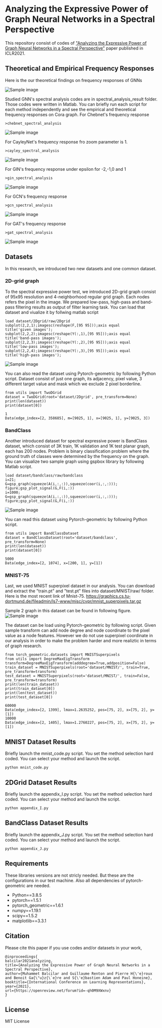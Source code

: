 # Analyzing the Expressive Power of Graph Neural Networks in a Spectral Perspective

This repository consist of codes of ["Analyzing the Expressive Power of Graph Neural Networks in a Spectral Perspective"](https://openreview.net/forum?id=-qh0M9XWxnv) paper published in ICLR2021.

## Theoretical and Empirical Frequency Responses
Here is the our theoretical findings on frequency responses of GNNs

![Sample image](images/freqresponsetable.jpg?raw=true "Title")


Studied GNN's spectral analysis codes are in spectral_analysis_result folder. Those codes were written in Matlab.
You can briefly run each script for each method independently and see the empirical and theoretical frequency responses on Cora graph.
For Chebnet's frequency response
```
>chebnet_spectral_analysis
```

![Sample image](images/cheb.jpg?raw=true "Title")

For CayleyNet's frequency response fro zoom parameter is 1.
```
>cayley_spectral_analysis
```

![Sample image](images/cayley.jpg?raw=true "Title")

For GIN's frequency response under epsilon for -2,-1,0 and 1
```
>gin_spectral_analysis
```
![Sample image](images/gin.jpg?raw=true "Title")

For GCN's frequency response
```
>gcn_spectral_analysis
```
![Sample image](images/gcn.jpg?raw=true "Title")

For GAT's frequency response
```
>gat_spectral_analysis
```
![Sample image](images/gat.jpg?raw=true "Title")


## Datasets
In this research, we introduced two new datasets and one common dataset. 

### 2D-grid graph
To the spectral expressive power test, we introduced 2D-grid graph consist of 95x95 resolution and 4-neighborhood regular grid graph. Each nodes refers the pixel in the image. We prepared low-pass, high-pass and band-pass filtering results as output of filter learning task.
You can load that dataset and viualize it by follwing matlab script
```
load dataset/2Dgrid/raw/2Dgrid
subplot(2,2,1);imagesc(reshape(F,[95 95]));axis equal
title('given images');
subplot(2,2,2);imagesc(reshape(Y(:,1),[95 95]));axis equal
title('band-pass images');
subplot(2,2,3);imagesc(reshape(Y(:,2),[95 95]));axis equal
title('low-pass images');
subplot(2,2,4);imagesc(reshape(Y(:,3),[95 95]));axis equal
title('high-pass images');
```

![Sample image](images/filter.jpg?raw=true "Title")

You can also read the dataset using Pytorch-geometric by following Python script. Dataset consist of just one graph, its adjacency, pixel value, 3 different target value and mask which we exclude 2 pixel borderline.
```
from utils import TwoDGrid
dataset = TwoDGrid(root='dataset/2Dgrid', pre_transform=None)
print(len(dataset))
print(dataset[0])

1
Data(edge_index=[2, 358685], m=[9025, 1], x=[9025, 1], y=[9025, 3])
```

### BandClass
Another introduced dataset for spectral expressive power is BandClass dataset, which consist of 3K train, 1K validation and 1K test planar graph, each has 200 nodes. Problem is binary classification problem where the ground truth of classes were determined by the frequency on the graph. You can visualize two sample graph using gspbox library by following Matlab script.

```
load dataset/bandclass/raw/bandclass
i=21;
G=gsp_graph(squeeze(A(i,:,:)),squeeze(coor(i,:,:)));
figure;gsp_plot_signal(G,F(i,:))
i=1000;
G=gsp_graph(squeeze(A(i,:,:)),squeeze(coor(i,:,:)));
figure;gsp_plot_signal(G,F(i,:))
```
![Sample image](images/graph.jpg?raw=true "Title")

You can read this dataset using Pytorch-geometric by following Python script.
```
from utils import BandClassDataset
dataset = BandClassDataset(root='dataset/bandclass', pre_transform=None)
print(len(dataset))
print(dataset[0])

5000
Data(edge_index=[2, 1074], x=[200, 1], y=[1])
```

### MNIST-75
Last, we used MNIST superpixel dataset in our analysis. You can download and extract the "train.pt" and "test.pt" files into dataset/MNIST/raw/ folder. Here is the most recent link of Mnist-75.
https://graphics.cs.tu-dortmund.de/fileadmin/ls7-www/misc/cvpr/mnist_superpixels.tar.gz

Sample 2 graph in this dataset can be found in following figure.
![Sample image](images/mnist46.jpg?raw=true "Title")

The dataset can be load using Pytorch-geometric by following script. Given sample transform can add node degree and node coordinate to the pixel value as a node features. However we do not use superpixel coordinate in our analysis in order to make the problem harder and more realiztic in terms of graph research. 

```
from torch_geometric.datasets import MNISTSuperpixels
from utils import DegreeMaxEigTransform
transform=DegreeMaxEigTransform(adddegree=True,addposition=False)
train_dataset = MNISTSuperpixels(root='dataset/MNIST/', train=True, pre_transform=transform)
test_dataset = MNISTSuperpixels(root='dataset/MNIST/', train=False, pre_transform=transform)
print(len(train_dataset))
print(train_dataset[0])
print(len(test_dataset))
print(test_dataset[0])

60000
Data(edge_index=[2, 1399], lmax=1.2635252, pos=[75, 2], x=[75, 2], y=[1])
10000
Data(edge_index=[2, 1405], lmax=1.2760227, pos=[75, 2], x=[75, 2], y=[1])
```

## MNIST Dataset Results

Briefly launch the mnist_code.py script. You set the method selection hard coded. You can select your method and launch the script.  

	python mnist_code.py
	

## 2DGrid Dataset Results

Briefly launch the appendix_I.py script. You set the method selection hard coded. You can select your method and launch the script.

	python appendix_I.py

## BandClass Dataset Results

Briefly launch the appendix_J.py script. You set the method selection hard coded. You can select your method and launch the script.

	python appendix_J.py


## Requirements
These libraries versions are not stricly needed. But these are the configurations in our test machine. Also all dependencies of pytorch-geometric are needed.
- Python==3.8.5
- pytorch==1.5.1
- pytorch_geometric==1.6.1
- numpy==1.19.1
- scipy==1.5.2
- matplotlib==3.3.1


## Citation

Please cite this paper if you use codes and/or datasets in your work,

	@inproceedings{
	balcilar2021analyzing,
	title={Analyzing the Expressive Power of Graph Neural Networks in a Spectral Perspective},
	author={Muhammet Balcilar and Guillaume Renton and Pierre H{\'e}roux and Benoit Ga{\"u}z{\`e}re and S{\'e}bastien Adam and Paul Honeine},
	booktitle={International Conference on Learning Representations},
	year={2021},
	url={https://openreview.net/forum?id=-qh0M9XWxnv}
	}

  
## License
MIT License
